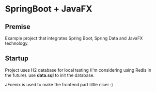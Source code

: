# SpringBoot + JavaFX
## Premise
Example project that integrates Spring Boot, Spring Data and JavaFX technology.
## Startup
Project uses H2 database for local testing
(I'm considering using Redis in the future). use **data.sql** to init the database.

JFoenix is used to make the frontend part little nicer :)
